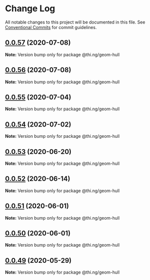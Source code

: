 # Change Log

All notable changes to this project will be documented in this file.
See [Conventional Commits](https://conventionalcommits.org) for commit guidelines.

## [0.0.57](https://github.com/thi-ng/umbrella/compare/@thi.ng/geom-hull@0.0.56...@thi.ng/geom-hull@0.0.57) (2020-07-08)

**Note:** Version bump only for package @thi.ng/geom-hull





## [0.0.56](https://github.com/thi-ng/umbrella/compare/@thi.ng/geom-hull@0.0.55...@thi.ng/geom-hull@0.0.56) (2020-07-08)

**Note:** Version bump only for package @thi.ng/geom-hull





## [0.0.55](https://github.com/thi-ng/umbrella/compare/@thi.ng/geom-hull@0.0.54...@thi.ng/geom-hull@0.0.55) (2020-07-04)

**Note:** Version bump only for package @thi.ng/geom-hull





## [0.0.54](https://github.com/thi-ng/umbrella/compare/@thi.ng/geom-hull@0.0.53...@thi.ng/geom-hull@0.0.54) (2020-07-02)

**Note:** Version bump only for package @thi.ng/geom-hull





## [0.0.53](https://github.com/thi-ng/umbrella/compare/@thi.ng/geom-hull@0.0.52...@thi.ng/geom-hull@0.0.53) (2020-06-20)

**Note:** Version bump only for package @thi.ng/geom-hull





## [0.0.52](https://github.com/thi-ng/umbrella/compare/@thi.ng/geom-hull@0.0.51...@thi.ng/geom-hull@0.0.52) (2020-06-14)

**Note:** Version bump only for package @thi.ng/geom-hull





## [0.0.51](https://github.com/thi-ng/umbrella/compare/@thi.ng/geom-hull@0.0.50...@thi.ng/geom-hull@0.0.51) (2020-06-01)

**Note:** Version bump only for package @thi.ng/geom-hull





## [0.0.50](https://github.com/thi-ng/umbrella/compare/@thi.ng/geom-hull@0.0.49...@thi.ng/geom-hull@0.0.50) (2020-06-01)

**Note:** Version bump only for package @thi.ng/geom-hull





## [0.0.49](https://github.com/thi-ng/umbrella/compare/@thi.ng/geom-hull@0.0.48...@thi.ng/geom-hull@0.0.49) (2020-05-29)

**Note:** Version bump only for package @thi.ng/geom-hull
